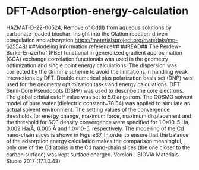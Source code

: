 # DFT-Adsorption-energy-calculation
HAZMAT-D-22-00524, Remove of Cd(Ⅱ) from aqueous solutions by carbonate-loaded biochar: Insight into the Olation reaction-driven coagulation and adsorption
https://materialsproject.org/materials/mp-625548/ ##Modeling information reference##
##READ##
The Perdew-Burke-Ernzerhof (PBE) functional in generalized gradient approximation (GGA) exchange correlation functionals was used in the geometry optimization and single point energy calculations. 
The dispersion was corrected by the Grimme scheme to avoid the limitations in handling weak interactions by DFT. 
Double numerical plus polarization basis set (DNP) was used for the geometry optimization tasks and energy calculations.
DFT Semi-Core Pseudopots (DSPP) was used to describe the core electrons. The global orbital cutoff value was set to 5.0 angstrom. 
The COSMO solvent model of pure water (dielectric constant=78.54) was applied to simulate an actual solvent environment.
The setting values of the convergence thresholds for energy change, maximum force, maximum displacement and the threshold for SCF density convergence were specified for 1.0×10-5 Ha, 0.002 Ha/Å, 0.005 Å and 1.0×10-5, respectively. 
The modelling of the Cd nano-chain slices is shown in FigureS7.
In order to ensure that the balance of the adsorption energy calculation makes the comparison meaningful, only one of the Cd atoms in the Cd nano-chain slices (the one closer to the carbon surface) was kept surface charged. 
Version：BIOVIA Materials Studio 2017 (17.1.0.48)
